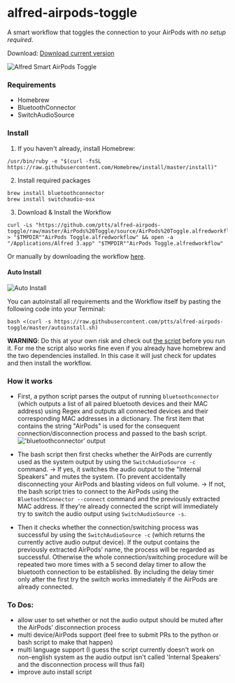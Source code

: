 # alfred-airpods-toggle

A smart workflow that toggles the connection to your AirPods with *no setup required*.

Download: [Download current version](https://github.com/ptts/alfred-airpods-toggle/raw/master/AirPods%20Toggle.alfredworkflow)

![Alfred Smart AirPods Toggle](https://raw.githubusercontent.com/ptts/alfred-airpods-toggle/master/images/alfred_airpods.gif)

### Requirements
- Homebrew
- BluetoothConnector
- SwitchAudioSource

### Install
1. If you haven't already, install Homebrew:
```
/usr/bin/ruby -e "$(curl -fsSL https://raw.githubusercontent.com/Homebrew/install/master/install)"
```
2. Install required packages
```
brew install bluetoothconnector
brew install switchaudio-osx
```
3. Download & Install the Workflow
```
curl -Ls "https://github.com/ptts/alfred-airpods-toggle/raw/master/AirPods%20Toggle/source/AirPods%20Toggle.alfredworkflow" > "$TMPDIR""AirPods Toggle.alfredworkflow" && open -a "/Applications/Alfred 3.app" "$TMPDIR""AirPods Toggle.alfredworkflow"
```
Or manually by downloading the workflow [here](https://github.com/ptts/alfred-airpods-toggle/raw/master/AirPods%20Toggle/source/AirPods%20Toggle.alfredworkflow).

#### Auto Install
![Auto Install](https://raw.githubusercontent.com/ptts/alfred-airpods-toggle/master/images/auto_install.gif)

You can autoinstall all requirements and the Workflow itself by pasting the following code into your Terminal:
```
bash <(curl -s https://raw.githubusercontent.com/ptts/alfred-airpods-toggle/master/autoinstall.sh)
```
**WARNING**: Do this at your own risk and check out [the script](https://raw.githubusercontent.com/ptts/alfred-airpods-toggle/master/autoinstall.sh) before you run it. For me the script also works fine even if you already have homebrew and the two dependencies installed. In this case it will just check for updates and then install the workflow.

### How it works
- First, a python script parses the output of running ```bluetoothconnector``` (which outputs a list of all paired bluetooth devices and their MAC address) using Regex and outputs all connected devices and their corresponding MAC addresses in a dictionary. The first item that contains the string "AirPods" is used for the consequent connection/disconnection process and passed to the bash script.
!['bluetoothconnector' output](https://raw.githubusercontent.com/ptts/alfred-airpods-toggle/master/images/alfred_bluetoothconnector.jpg)

- The bash script then first checks whether the AirPods are currently used as the system output by using the ```SwitchAudioSource -c``` command.
→ If yes, it switches the audio output to the "Internal Speakers" and mutes the system. (To prevent accidentally disconnecting your AirPods and blasting videos on full volume.
→ If not, the bash script tries to connect to the AirPods using the ```BluetoothConnector --connect``` command and the previously extracted MAC address. 
If they're already connected the script will immediately try to switch the audio output using ```SwitchAudioSource -s```.

- Then it checks whether the connection/switching process was successful by using the  ```SwitchAudioSource -c``` (which returns the currently active audio output device). If the output contains the previously extracted AirPods' name, the process will be regarded as successful.
Otherwise the whole connection/switching procedure will be repeated two more times with a 5 second delay timer to allow the bluetooth connection to be established. By including the delay timer only after the first try the switch works immediately if the AirPods are already connected. 

### To Dos:
- allow user to set whether or not the audio output should be muted after the AirPods' disconnection process
- multi device/AirPods support (feel free to submit PRs to the python or bash script to make that happen)
- multi language support (I guess the script currently doesn't work on non-english system as the audio output isn't called 'Internal Speakers' and the disconnection process will thus fail)
- improve auto install script

